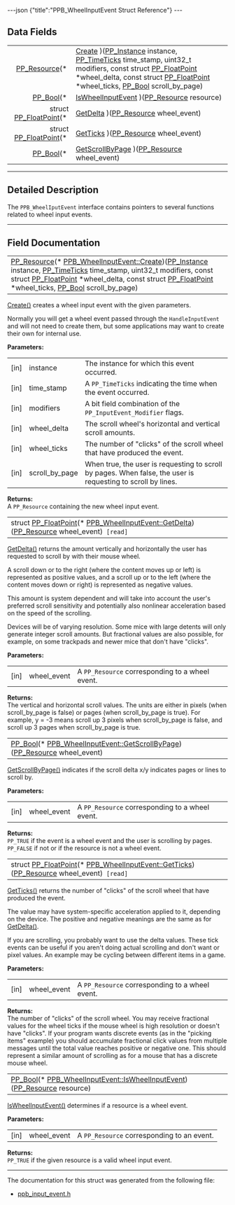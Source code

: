 ---json {"title":"PPB\_WheelInputEvent Struct Reference"} ---

Data Fields
-----------

<table><tbody><tr class="odd"><td style="text-align: right;"><a href="/docs/native-client/pepper_stable/c/group___typedefs#gafdc3895ee80f4750d0d95ae1b677e9b7" class="el">PP_Resource</a>(* </td><td><a href="/docs/native-client/pepper_stable/c/struct_p_p_b___wheel_input_event__1__0#ab9058129b7d0988881f1eea9734e4a4d" class="el">Create</a> )(<a href="/docs/native-client/pepper_stable/c/group___typedefs#ga89b662403e6a687bb914b80114c0d19d" class="el">PP_Instance</a> instance, <a href="/docs/native-client/pepper_stable/c/group___typedefs#ga71cb1042cdeb38d7881b121f3b09ce94" class="el">PP_TimeTicks</a> time_stamp, uint32_t modifiers, const struct <a href="/docs/native-client/pepper_stable/c/struct_p_p___float_point/" class="el">PP_FloatPoint</a> *wheel_delta, const struct <a href="/docs/native-client/pepper_stable/c/struct_p_p___float_point/" class="el">PP_FloatPoint</a> *wheel_ticks, <a href="/docs/native-client/pepper_stable/c/group___enums#ga4f272d99be14aacafe08dfd4ef830918" class="el">PP_Bool</a> scroll_by_page)</td></tr><tr class="even"><td style="text-align: right;"><a href="/docs/native-client/pepper_stable/c/group___enums#ga4f272d99be14aacafe08dfd4ef830918" class="el">PP_Bool</a>(* </td><td><a href="/docs/native-client/pepper_stable/c/struct_p_p_b___wheel_input_event__1__0#aa67dcdcd6b98c48f5564987a0b080c13" class="el">IsWheelInputEvent</a> )(<a href="/docs/native-client/pepper_stable/c/group___typedefs#gafdc3895ee80f4750d0d95ae1b677e9b7" class="el">PP_Resource</a> resource)</td></tr><tr class="odd"><td style="text-align: right;">struct <a href="/docs/native-client/pepper_stable/c/struct_p_p___float_point/" class="el">PP_FloatPoint</a>(* </td><td><a href="/docs/native-client/pepper_stable/c/struct_p_p_b___wheel_input_event__1__0#a7a6b1fb017bb6d872b014def298f70db" class="el">GetDelta</a> )(<a href="/docs/native-client/pepper_stable/c/group___typedefs#gafdc3895ee80f4750d0d95ae1b677e9b7" class="el">PP_Resource</a> wheel_event)</td></tr><tr class="even"><td style="text-align: right;">struct <a href="/docs/native-client/pepper_stable/c/struct_p_p___float_point/" class="el">PP_FloatPoint</a>(* </td><td><a href="/docs/native-client/pepper_stable/c/struct_p_p_b___wheel_input_event__1__0#acc7a5e1f0cfe6481ccc33bbb3b06cd33" class="el">GetTicks</a> )(<a href="/docs/native-client/pepper_stable/c/group___typedefs#gafdc3895ee80f4750d0d95ae1b677e9b7" class="el">PP_Resource</a> wheel_event)</td></tr><tr class="odd"><td style="text-align: right;"><a href="/docs/native-client/pepper_stable/c/group___enums#ga4f272d99be14aacafe08dfd4ef830918" class="el">PP_Bool</a>(* </td><td><a href="/docs/native-client/pepper_stable/c/struct_p_p_b___wheel_input_event__1__0#a51ceeec58953923770768c283405612b" class="el">GetScrollByPage</a> )(<a href="/docs/native-client/pepper_stable/c/group___typedefs#gafdc3895ee80f4750d0d95ae1b677e9b7" class="el">PP_Resource</a> wheel_event)</td></tr></tbody></table>

------------------------------------------------------------------------

<span id="details" class="anchor" style="margin: 0;"></span>

Detailed Description
--------------------

The `PPB_WheelIputEvent` interface contains pointers to several functions related to wheel input events.

------------------------------------------------------------------------

Field Documentation
-------------------

<span id="ab9058129b7d0988881f1eea9734e4a4d" class="anchor" style="margin: 0;"></span>

<table><tbody><tr class="odd"><td><a href="/docs/native-client/pepper_stable/c/group___typedefs#gafdc3895ee80f4750d0d95ae1b677e9b7" class="el">PP_Resource</a>(* <a href="/docs/native-client/pepper_stable/c/struct_p_p_b___wheel_input_event__1__0#ab9058129b7d0988881f1eea9734e4a4d" class="el">PPB_WheelInputEvent::Create</a>)(<a href="/docs/native-client/pepper_stable/c/group___typedefs#ga89b662403e6a687bb914b80114c0d19d" class="el">PP_Instance</a> instance, <a href="/docs/native-client/pepper_stable/c/group___typedefs#ga71cb1042cdeb38d7881b121f3b09ce94" class="el">PP_TimeTicks</a> time_stamp, uint32_t modifiers, const struct <a href="/docs/native-client/pepper_stable/c/struct_p_p___float_point/" class="el">PP_FloatPoint</a> *wheel_delta, const struct <a href="/docs/native-client/pepper_stable/c/struct_p_p___float_point/" class="el">PP_FloatPoint</a> *wheel_ticks, <a href="/docs/native-client/pepper_stable/c/group___enums#ga4f272d99be14aacafe08dfd4ef830918" class="el">PP_Bool</a> scroll_by_page)</td></tr></tbody></table>

<a href="/docs/native-client/pepper_stable/c/struct_p_p_b___wheel_input_event__1__0#ab9058129b7d0988881f1eea9734e4a4d" class="el" title="Create() creates a wheel input event with the given parameters.">Create()</a> creates a wheel input event with the given parameters.

Normally you will get a wheel event passed through the `HandleInputEvent` and will not need to create them, but some applications may want to create their own for internal use.

**Parameters:**  
<table><tbody><tr class="odd"><td>[in]</td><td>instance</td><td>The instance for which this event occurred.</td></tr><tr class="even"><td>[in]</td><td>time_stamp</td><td>A <code>PP_TimeTicks</code> indicating the time when the event occurred.</td></tr><tr class="odd"><td>[in]</td><td>modifiers</td><td>A bit field combination of the <code>PP_InputEvent_Modifier</code> flags.</td></tr><tr class="even"><td>[in]</td><td>wheel_delta</td><td>The scroll wheel's horizontal and vertical scroll amounts.</td></tr><tr class="odd"><td>[in]</td><td>wheel_ticks</td><td>The number of "clicks" of the scroll wheel that have produced the event.</td></tr><tr class="even"><td>[in]</td><td>scroll_by_page</td><td>When true, the user is requesting to scroll by pages. When false, the user is requesting to scroll by lines.</td></tr></tbody></table>

<!-- -->

**Returns:**  
A `PP_Resource` containing the new wheel input event.

<span id="a7a6b1fb017bb6d872b014def298f70db" class="anchor" style="margin: 0;"></span>

<table><tbody><tr class="odd"><td>struct <a href="/docs/native-client/pepper_stable/c/struct_p_p___float_point/" class="el">PP_FloatPoint</a>(* <a href="/docs/native-client/pepper_stable/c/struct_p_p_b___wheel_input_event__1__0#a7a6b1fb017bb6d872b014def298f70db" class="el">PPB_WheelInputEvent::GetDelta</a>)(<a href="/docs/native-client/pepper_stable/c/group___typedefs#gafdc3895ee80f4750d0d95ae1b677e9b7" class="el">PP_Resource</a> wheel_event)<code> [read]</code></td></tr></tbody></table>

<a href="/docs/native-client/pepper_stable/c/struct_p_p_b___wheel_input_event__1__0#a7a6b1fb017bb6d872b014def298f70db" class="el" title="GetDelta() returns the amount vertically and horizontally the user has requested to scroll by with th...">GetDelta()</a> returns the amount vertically and horizontally the user has requested to scroll by with their mouse wheel.

A scroll down or to the right (where the content moves up or left) is represented as positive values, and a scroll up or to the left (where the content moves down or right) is represented as negative values.

This amount is system dependent and will take into account the user's preferred scroll sensitivity and potentially also nonlinear acceleration based on the speed of the scrolling.

Devices will be of varying resolution. Some mice with large detents will only generate integer scroll amounts. But fractional values are also possible, for example, on some trackpads and newer mice that don't have "clicks".

**Parameters:**  
<table><tbody><tr class="odd"><td>[in]</td><td>wheel_event</td><td>A <code>PP_Resource</code> corresponding to a wheel event.</td></tr></tbody></table>

<!-- -->

**Returns:**  
The vertical and horizontal scroll values. The units are either in pixels (when scroll\_by\_page is false) or pages (when scroll\_by\_page is true). For example, y = -3 means scroll up 3 pixels when scroll\_by\_page is false, and scroll up 3 pages when scroll\_by\_page is true.

<span id="a51ceeec58953923770768c283405612b" class="anchor" style="margin: 0;"></span>

<table><tbody><tr class="odd"><td><a href="/docs/native-client/pepper_stable/c/group___enums#ga4f272d99be14aacafe08dfd4ef830918" class="el">PP_Bool</a>(* <a href="/docs/native-client/pepper_stable/c/struct_p_p_b___wheel_input_event__1__0#a51ceeec58953923770768c283405612b" class="el">PPB_WheelInputEvent::GetScrollByPage</a>)(<a href="/docs/native-client/pepper_stable/c/group___typedefs#gafdc3895ee80f4750d0d95ae1b677e9b7" class="el">PP_Resource</a> wheel_event)</td></tr></tbody></table>

<a href="/docs/native-client/pepper_stable/c/struct_p_p_b___wheel_input_event__1__0#a51ceeec58953923770768c283405612b" class="el" title="GetScrollByPage() indicates if the scroll delta x/y indicates pages or lines to scroll by...">GetScrollByPage()</a> indicates if the scroll delta x/y indicates pages or lines to scroll by.

**Parameters:**  
<table><tbody><tr class="odd"><td>[in]</td><td>wheel_event</td><td>A <code>PP_Resource</code> corresponding to a wheel event.</td></tr></tbody></table>

<!-- -->

**Returns:**  
`PP_TRUE` if the event is a wheel event and the user is scrolling by pages. `PP_FALSE` if not or if the resource is not a wheel event.

<span id="acc7a5e1f0cfe6481ccc33bbb3b06cd33" class="anchor" style="margin: 0;"></span>

<table><tbody><tr class="odd"><td>struct <a href="/docs/native-client/pepper_stable/c/struct_p_p___float_point/" class="el">PP_FloatPoint</a>(* <a href="/docs/native-client/pepper_stable/c/struct_p_p_b___wheel_input_event__1__0#acc7a5e1f0cfe6481ccc33bbb3b06cd33" class="el">PPB_WheelInputEvent::GetTicks</a>)(<a href="/docs/native-client/pepper_stable/c/group___typedefs#gafdc3895ee80f4750d0d95ae1b677e9b7" class="el">PP_Resource</a> wheel_event)<code> [read]</code></td></tr></tbody></table>

<a href="/docs/native-client/pepper_stable/c/struct_p_p_b___wheel_input_event__1__0#acc7a5e1f0cfe6481ccc33bbb3b06cd33" class="el" title="GetTicks() returns the number of &quot;clicks&quot; of the scroll wheel that have produced the event...">GetTicks()</a> returns the number of "clicks" of the scroll wheel that have produced the event.

The value may have system-specific acceleration applied to it, depending on the device. The positive and negative meanings are the same as for <a href="/docs/native-client/pepper_stable/c/struct_p_p_b___wheel_input_event__1__0#a7a6b1fb017bb6d872b014def298f70db" class="el" title="GetDelta() returns the amount vertically and horizontally the user has requested to scroll by with th...">GetDelta()</a>.

If you are scrolling, you probably want to use the delta values. These tick events can be useful if you aren't doing actual scrolling and don't want or pixel values. An example may be cycling between different items in a game.

**Parameters:**  
<table><tbody><tr class="odd"><td>[in]</td><td>wheel_event</td><td>A <code>PP_Resource</code> corresponding to a wheel event.</td></tr></tbody></table>

<!-- -->

**Returns:**  
The number of "clicks" of the scroll wheel. You may receive fractional values for the wheel ticks if the mouse wheel is high resolution or doesn't have "clicks". If your program wants discrete events (as in the "picking items" example) you should accumulate fractional click values from multiple messages until the total value reaches positive or negative one. This should represent a similar amount of scrolling as for a mouse that has a discrete mouse wheel.

<span id="aa67dcdcd6b98c48f5564987a0b080c13" class="anchor" style="margin: 0;"></span>

<table><tbody><tr class="odd"><td><a href="/docs/native-client/pepper_stable/c/group___enums#ga4f272d99be14aacafe08dfd4ef830918" class="el">PP_Bool</a>(* <a href="/docs/native-client/pepper_stable/c/struct_p_p_b___wheel_input_event__1__0#aa67dcdcd6b98c48f5564987a0b080c13" class="el">PPB_WheelInputEvent::IsWheelInputEvent</a>)(<a href="/docs/native-client/pepper_stable/c/group___typedefs#gafdc3895ee80f4750d0d95ae1b677e9b7" class="el">PP_Resource</a> resource)</td></tr></tbody></table>

<a href="/docs/native-client/pepper_stable/c/struct_p_p_b___wheel_input_event__1__0#aa67dcdcd6b98c48f5564987a0b080c13" class="el" title="IsWheelInputEvent() determines if a resource is a wheel event.">IsWheelInputEvent()</a> determines if a resource is a wheel event.

**Parameters:**  
<table><tbody><tr class="odd"><td>[in]</td><td>wheel_event</td><td>A <code>PP_Resource</code> corresponding to an event.</td></tr></tbody></table>

<!-- -->

**Returns:**  
`PP_TRUE` if the given resource is a valid wheel input event.

------------------------------------------------------------------------

The documentation for this struct was generated from the following file:

-   <a href="/docs/native-client/pepper_stable/c/ppb__input__event_8h/" class="el">ppb_input_event.h</a>
